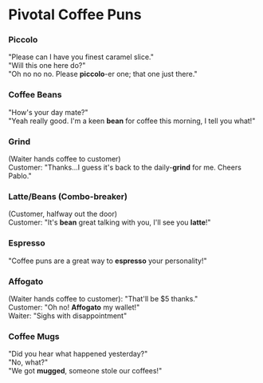 # Pivotal Coffee Puns

### Piccolo
"Please can I have you finest caramel slice."  
"Will this one here do?"  
"Oh no no no. Please __piccolo__-er one; that one just there."

### Coffee Beans
"How's your day mate?"  
"Yeah really good. I'm a keen __bean__ for coffee this morning, I tell you what!"

### Grind
(Waiter hands coffee to customer)  
Customer: "Thanks...I guess it's back to the daily-__grind__ for me. Cheers Pablo."

### Latte/Beans (Combo-breaker)
(Customer, halfway out the door)  
Customer: "It's __bean__ great talking with you, I'll see you __latte__!"

### Espresso
"Coffee puns are a great way to __espresso__ your personality!"

### Affogato
(Waiter hands coffee to customer): "That'll be $5 thanks."  
Customer: "Oh no! __Affogato__ my wallet!"  
Waiter: "Sighs with disappointment"


### Coffee Mugs
"Did you hear what happened yesterday?"  
"No, what?"  
"We got __mugged__, someone stole our coffees!"
